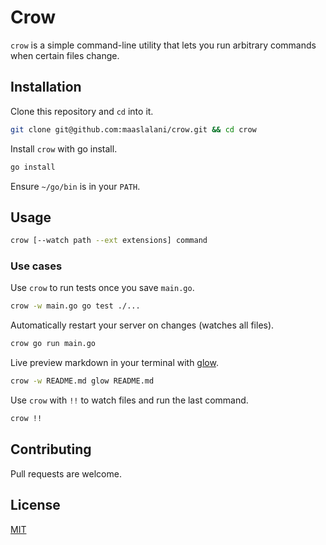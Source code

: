 # Crow
`crow` is a simple command-line utility that lets you run arbitrary commands when certain files change.

## Installation

Clone this repository and `cd` into it.
```bash
git clone git@github.com:maaslalani/crow.git && cd crow
```

Install `crow` with go install.
```bash
go install
```

Ensure `~/go/bin` is in your `PATH`.

## Usage
```bash
crow [--watch path --ext extensions] command
```

### Use cases

Use `crow` to run tests once you save `main.go`.
```bash
crow -w main.go go test ./...
```

Automatically restart your server on changes (watches all files).
```bash
crow go run main.go
```

Live preview markdown in your terminal with [glow](https://github.com/charmbracelet/glow).
```bash
crow -w README.md glow README.md
```

Use `crow` with `!!` to watch files and run the last command.
```bash
crow !!
```

## Contributing
Pull requests are welcome.

## License
[MIT](https://choosealicense.com/licenses/mit/)
